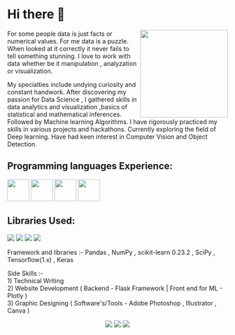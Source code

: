 <div style="inline">
<h1> Hi there 👋 </h1>
<img src="https://icon-library.com/images/ai-icon/ai-icon-7.jpg" width="200px" height="200px" align="right">
<p> For some people data is just facts or numerical values. For me data is a puzzle. When looked at it correctly it never fails to tell something stunning. I love to work with data whether be it manipulation , analyzation or visualization.</p>
  
<p> My specialties include undying curiosity and constant handwork. After discovering my passion for Data Science , I gathered skills in data analytics and visualization ,basics of statistical and mathematical inferences. Followed by Machine learning Algorithms. I have rigorously practiced my skills in various projects and hackathons.
Currently exploring the field of Deep learning. Have had keen interest in Computer Vision and Object Detection. </p>
</div>

<p style="inline">

## Programming languages Experience: 
<div style="inline">
<img src="https://seeklogo.com/images/C/c-logo-1B1817C041-seeklogo.com.png" width="50px" height="50px">
<img src="https://seeklogo.com/images/C/c-programming-language-logo-9B32D017B1-seeklogo.com.png" width="50px" height="50px">
<img src="https://seeklogo.com/images/P/python-logo-A32636CAA3-seeklogo.com.png" width="50px" height="50px">
<img src="https://www.r-project.org/logo/Rlogo.png" width="50px" height="50px">  
</div>

## Libraries Used: 
<div style="inline">
<img src="https://www.vectorlogo.zone/logos/numpy/numpy-ar21.svg">
<img src="https://www.vectorlogo.zone/logos/tensorflow/tensorflow-ar21.svg">
<img src="https://www.vectorlogo.zone/logos/python/python-ar21.svg">
<img src="https://upload.wikimedia.org/wikipedia/commons/thumb/e/ed/Pandas_logo.svg/1280px-Pandas_logo.svg.png">
</div>
</p>

<p>Framework and libraries :- Pandas , NumPy , scikit-learn 0.23.2 , SciPy , Tensorflow(1.x) , Keras<p>
<p>Side Skills :- 
<br> 
1) Technical Writing <br>
2) Website Development ( Backend - Flask Framework | Front end for ML - Plotly ) <br> 
3) Graphic Designing ( Software's/Tools - Adobe Photoshop , Illustrator , Canva ) <br> 
</p>
<p align="center">
  <img src ="https://github-readme-stats.vercel.app/api?username=mitul01&show_icons=true&count_private=true&theme=darcula&hide_border=true&hide=issues,contribs&bg_color=00000000">
  <img src ="https://github-readme-stats.vercel.app/api/top-langs/?username=mitul01&layout=compact&hide_border=true&theme=darcula&bg_color=00000000&langs_count=6&hide=jupyter%20notebook,tex,css,php">
  <img src ="https://github-readme-streak-stats.herokuapp.com?user=mitul01&theme=darcula&hide_border=true&background=FFFFFF00">
  <br>
  <br>
</p>
<!--
**mitul01/mitul01** is a ✨ _special_ ✨ repository because its `README.md` (this file) appears on your GitHub profile.
-->

